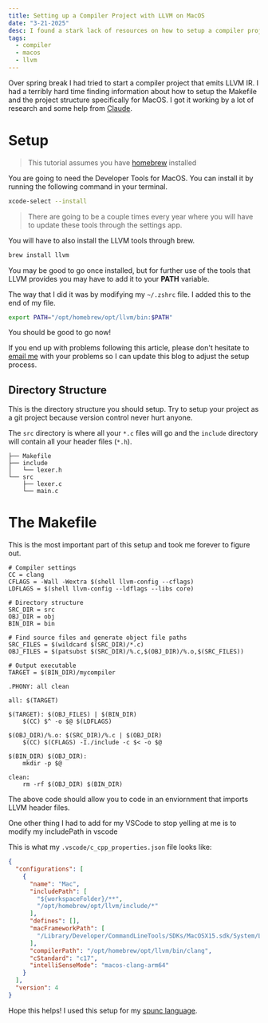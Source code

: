 ```yaml
---
title: Setting up a Compiler Project with LLVM on MacOS
date: "3-21-2025"
desc: I found a stark lack of resources on how to setup a compiler project that emits LLVM on MacOS. This blog shows you how to setup a structure for a project that compiles code and emits LLVM.
tags:
  - compiler
  - macos
  - llvm
---
```


Over spring break I had tried to start a compiler project that emits LLVM IR. I had a terribly hard time finding information about how to setup the Makefile and the project structure specifically for MacOS. I got it working by a lot of research and some help from [Claude](https://claude.ai/).

# Setup

> This tutorial assumes you have [homebrew](https://brew.sh) installed

You are going to need the Developer Tools for MacOS. You can install it by running the following command in your terminal.

```bash
xcode-select --install
```

> There are going to be a couple times every year where you will have to update these tools through the settings app.

<span class="split" style="gap: 8rem">

You will have to also install the LLVM tools through brew.

```bash
brew install llvm
```
</span>

You may be good to go once installed, but for further use of the tools that LLVM provides you may have to add it to your **PATH** variable.


The way that I did it was by modifying my `~/.zshrc` file. I added this to the end of my file.

```bash
export PATH="/opt/homebrew/opt/llvm/bin:$PATH"
```

You should be good to go now! 

If you end up with problems following this article, please don't hesitate to [email me](mailto:me@cameron.rs) with your problems so I can update this blog to adjust the setup process.

## Directory Structure

<span class="split">

<span>

This is the directory structure you should setup. Try to setup your project as a git project because version control never hurt anyone.

The `src` directory is where all your `*.c` files will go and the `include` directory will contain all your header files (`*.h`).

</span>

```
├── Makefile
├── include
│   └── lexer.h
└── src
    ├── lexer.c
    └── main.c
```
</span>

# The Makefile

This is the most important part of this setup and took me forever to figure out.

```make
# Compiler settings
CC = clang
CFLAGS = -Wall -Wextra $(shell llvm-config --cflags)
LDFLAGS = $(shell llvm-config --ldflags --libs core)

# Directory structure
SRC_DIR = src
OBJ_DIR = obj
BIN_DIR = bin

# Find source files and generate object file paths
SRC_FILES = $(wildcard $(SRC_DIR)/*.c)
OBJ_FILES = $(patsubst $(SRC_DIR)/%.c,$(OBJ_DIR)/%.o,$(SRC_FILES))

# Output executable
TARGET = $(BIN_DIR)/mycompiler

.PHONY: all clean

all: $(TARGET)

$(TARGET): $(OBJ_FILES) | $(BIN_DIR)
	$(CC) $^ -o $@ $(LDFLAGS)

$(OBJ_DIR)/%.o: $(SRC_DIR)/%.c | $(OBJ_DIR)
	$(CC) $(CFLAGS) -I./include -c $< -o $@

$(BIN_DIR) $(OBJ_DIR):
	mkdir -p $@

clean:
	rm -rf $(OBJ_DIR) $(BIN_DIR)
```

The above code should allow you to code in an enviornment that imports LLVM header files.

One other thing I had to add for my VSCode to stop yelling at me is to modify my includePath in vscode

This is what my `.vscode/c_cpp_properties.json` file looks like:

```json
{
  "configurations": [
    {
      "name": "Mac",
      "includePath": [
        "${workspaceFolder}/**",
        "/opt/homebrew/opt/llvm/include/*"
      ],
      "defines": [],
      "macFrameworkPath": [
        "/Library/Developer/CommandLineTools/SDKs/MacOSX15.sdk/System/Library/Frameworks"
      ],
      "compilerPath": "/opt/homebrew/opt/llvm/bin/clang",
      "cStandard": "c17",
      "intelliSenseMode": "macos-clang-arm64"
    }
  ],
  "version": 4
}
```

Hope this helps! I used this setup for my [spunc language](https://github.com/wzid/spunc).
